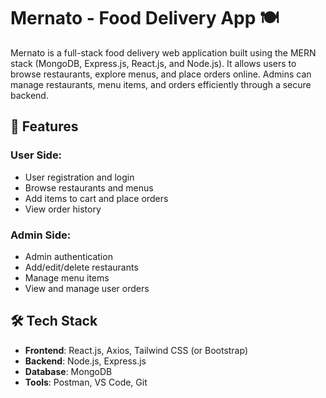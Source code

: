 # Mernato - Food Delivery App 🍽️

Mernato is a full-stack food delivery web application built using the MERN stack (MongoDB, Express.js, React.js, and Node.js). It allows users to browse restaurants, explore menus, and place orders online. Admins can manage restaurants, menu items, and orders efficiently through a secure backend.

## 🌟 Features

### User Side:
- User registration and login
- Browse restaurants and menus
- Add items to cart and place orders
- View order history

### Admin Side:
- Admin authentication
- Add/edit/delete restaurants
- Manage menu items
- View and manage user orders

## 🛠️ Tech Stack

- **Frontend**: React.js, Axios, Tailwind CSS (or Bootstrap)
- **Backend**: Node.js, Express.js
- **Database**: MongoDB
- **Tools**: Postman, VS Code, Git

